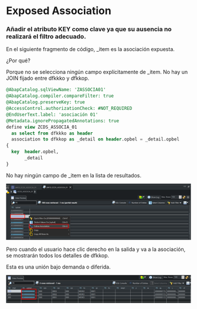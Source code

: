 # Exposed Association

### Añadir el atributo KEY como clave ya que su ausencia no realizará el filtro adecuado.

En el siguiente fragmento de código, 
_item es la asociación expuesta.


¿Por qué?


Porque no se selecciona ningún campo explícitamente de _item.
No hay un JOIN fijado entre dfkkko y dfkkop.


``` sql
@AbapCatalog.sqlViewName: 'ZASSOCIA01'
@AbapCatalog.compiler.compareFilter: true
@AbapCatalog.preserveKey: true
@AccessControl.authorizationCheck: #NOT_REQUIRED
@EndUserText.label: 'asociación 01'
@Metadata.ignorePropagatedAnnotations: true
define view ZCDS_ASSOCIA_01
  as select from dfkkko as header
  association to dfkkop as _detail on header.opbel = _detail.opbel
{
  key  header.opbel,
       _detail
}
```

No hay ningún campo de _item en la lista de resultados.

![select](/asociaciones/img/follow1.png)

Pero cuando el usuario hace clic derecho en la salida y va a la asociación,
se mostrarán todos los detalles de dfkkop.


Esta es una unión bajo demanda o diferida.


![detalle](/asociaciones/img/detail1.png)